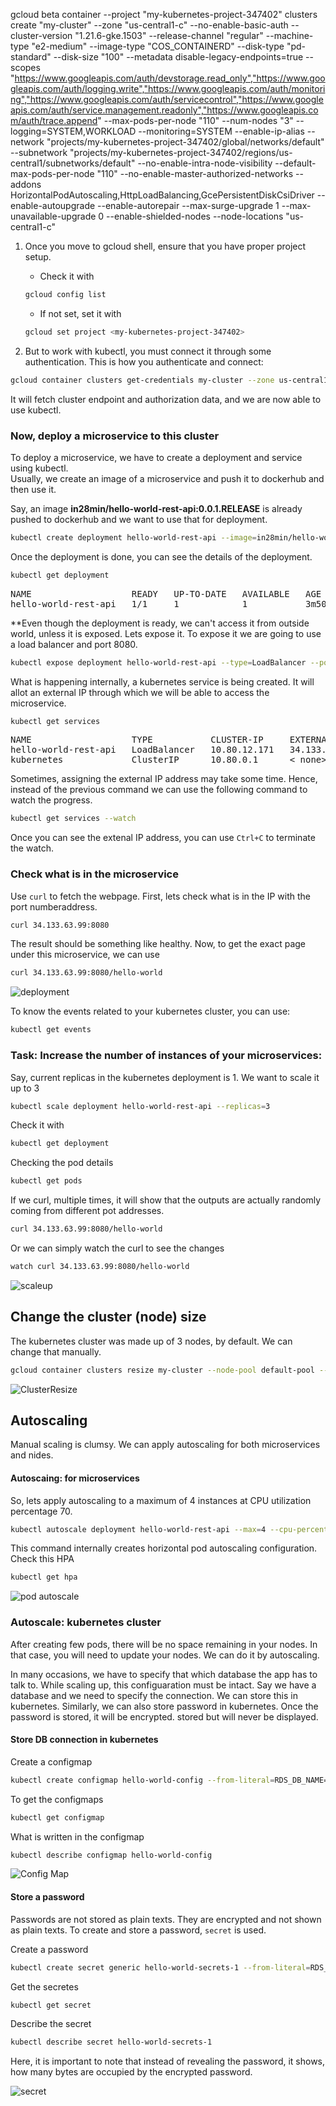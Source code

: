 gcloud beta container --project "my-kubernetes-project-347402" clusters create "my-cluster" --zone "us-central1-c" --no-enable-basic-auth --cluster-version "1.21.6-gke.1503" --release-channel "regular" --machine-type "e2-medium" --image-type "COS_CONTAINERD" --disk-type "pd-standard" --disk-size "100" --metadata disable-legacy-endpoints=true --scopes "https://www.googleapis.com/auth/devstorage.read_only","https://www.googleapis.com/auth/logging.write","https://www.googleapis.com/auth/monitoring","https://www.googleapis.com/auth/servicecontrol","https://www.googleapis.com/auth/service.management.readonly","https://www.googleapis.com/auth/trace.append" --max-pods-per-node "110" --num-nodes "3" --logging=SYSTEM,WORKLOAD --monitoring=SYSTEM --enable-ip-alias --network "projects/my-kubernetes-project-347402/global/networks/default" --subnetwork "projects/my-kubernetes-project-347402/regions/us-central1/subnetworks/default" --no-enable-intra-node-visibility --default-max-pods-per-node "110" --no-enable-master-authorized-networks --addons HorizontalPodAutoscaling,HttpLoadBalancing,GcePersistentDiskCsiDriver --enable-autoupgrade --enable-autorepair --max-surge-upgrade 1 --max-unavailable-upgrade 0 --enable-shielded-nodes --node-locations "us-central1-c"


1. Once you move to gcloud shell, ensure that you have proper project setup.
   *  Check it with 
   ```sh
   gcloud config list
   ```
   * If not set, set it with
    ```sh
   gcloud set project <my-kubernetes-project-347402>
   ```

2. But to work with kubectl, you must connect it through some authentication. This is how you authenticate and connect:

```sh
gcloud container clusters get-credentials my-cluster --zone us-central1-c --project my-kubernetes-project-347402
```
It will fetch cluster endpoint and authorization data, and we are now able to use kubectl.

### Now, deploy a microservice to this cluster
To deploy a microservice, we have to create a deployment and service using kubectl.  
Usually, we create an image of a microservice and push it to dockerhub and then use it. 

Say, an image **in28min/hello-world-rest-api:0.0.1.RELEASE** is already pushed to dockerhub and we want to use that for deployment. 

```sh
kubectl create deployment hello-world-rest-api --image=in28min/hello-world-rest-api:0.0.1.RELEASE
```

Once the deployment is done, you can see the details of the deployment.
```sh
kubectl get deployment
```
<pre>
NAME                   READY   UP-TO-DATE   AVAILABLE   AGE
hello-world-rest-api   1/1     1            1           3m50s
</pre>


**Even though the deployment is ready, we can't access it from outside world, unless it is exposed. Lets expose it. To expose it we are going to use a load balancer and port 8080. 
```sh
kubectl expose deployment hello-world-rest-api --type=LoadBalancer --port=8080
```
What is happening internally, a kubernetes service is being created. It will allot an external IP through which we will be able to access the microservice. 

```sh
kubectl get services
```
<pre>
NAME                   TYPE           CLUSTER-IP     EXTERNAL-IP    PORT(S)          AGE
hello-world-rest-api   LoadBalancer   10.80.12.171   34.133.63.99   8080:32631/TCP   3m50s
kubernetes             ClusterIP      10.80.0.1      < none>         443/TCP          23h
</pre>

Sometimes, assigning the external IP address may take some time. Hence, instead of the previous command we can use the following command to watch the progress.

```sh
kubectl get services --watch
```
Once you can see the extenal IP address, you can use `Ctrl+C` to terminate the watch. 

### Check what is in the microservice

Use `curl` to fetch the webpage. First, lets check what is in the IP with the port numberaddress.

```sh
curl 34.133.63.99:8080
```
The result should be something like healthy. Now, to get the exact page under this microservice, we can use

```sh
curl 34.133.63.99:8080/hello-world
```
![deployment](img/001deployment.png)


To know the events related to your kubernetes cluster, you can use:
```sh
kubectl get events
```




### Task: Increase the number of instances of your microservices:

Say, current replicas in the kubernetes deployment is 1. We want to scale it up to 3
```sh
kubectl scale deployment hello-world-rest-api --replicas=3
```
Check it with
```sh
kubectl get deployment
```
Checking the pod details
```sh
kubectl get pods
```
If we curl, multiple times, it will show that the outputs are actually randomly coming from different pot addresses.
```sh
curl 34.133.63.99:8080/hello-world
```
Or we can simply watch the curl to see the changes
```sh
watch curl 34.133.63.99:8080/hello-world
```
![scaleup](img/002scaleup.png)



## Change the cluster (node) size

The kubernetes cluster was made up of 3 nodes, by default. We can change that manually.

```sh
gcloud container clusters resize my-cluster --node-pool default-pool --num-nodes=2 --zone=us-central1-c
```
![ClusterResize](img/003clusterresize.png)

## Autoscaling

Manual scaling is clumsy. We can apply autoscaling for both microservices and nides.

#### Autoscaing: for microservices
So, lets apply autoscaling to a maximum of 4 instances at CPU utilization percentage 70.

```sh
kubectl autoscale deployment hello-world-rest-api --max=4 --cpu-percent=70
```
This command internally creates horizontal pod autoscaling configuration. Check this HPA
```sh
kubectl get hpa
```
![pod autoscale](img/004podautoscaling.png)

### Autoscale: kubernetes cluster
After creating few pods, there will be no space remaining in your nodes. In that case, you will need to update your nodes. We can do it by autoscaling.

In many occasions, we have to specify that which database the app has to talk to. While scaling up, this configuaration must be intact. 
Say we have a database and we need to specify the connection. We can store this in kubernetes. Similarly, we can also store password in kubernetes. Once the password is stored, it will be encrypted. stored but will never be displayed. 


#### Store DB connection in kubernetes
Create a configmap 
```sh
kubectl create configmap hello-world-config --from-literal=RDS_DB_NAME=todos
```
To get the configmaps
```sh
kubectl get configmap
```
What is written in the configmap
```sh
kubectl describe configmap hello-world-config
```
![Config Map](img/005configmap.png)


#### Store a password   
Passwords are not stored as plain texts. They are encrypted and not shown as plain texts. To create and store a password, `secret` is used.

Create a password
```sh
kubectl create secret generic hello-world-secrets-1 --from-literal=RDS_PASSWORD=justapassword
```
Get the secretes
```sh
kubectl get secret
```
Describe the secret 
```sh
kubectl describe secret hello-world-secrets-1
```
Here, it is important to note that instead of revealing the password, it shows, how many bytes are occupied by the encrypted password.

![secret](img/006secret.png)